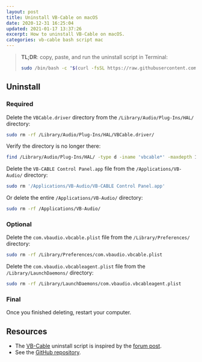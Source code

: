 ```yaml
---
layout: post
title: Uninstall VB-Cable on macOS
date: 2020-12-31 16:25:04
updated: 2021-01-17 13:37:26
excerpt: How to uninstall VB-Cable on macOS.
categories: vb-cable bash script mac
---
```


> **TL;DR**: copy, paste, and run the uninstall script in Terminal:
>
> ```sh
> sudo /bin/bash -c "$(curl -fsSL https://raw.githubusercontent.com/remarkablemark/vb-cable-uninstall-macos/master/uninstall.sh)"
> ```

## Uninstall

### Required

Delete the `VBCable.driver` directory from the `/Library/Audio/Plug-Ins/HAL/` directory:

```sh
sudo rm -rf /Library/Audio/Plug-Ins/HAL/VBCable.driver/
```

Verify the directory is no longer there:

```sh
find /Library/Audio/Plug-Ins/HAL/ -type d -iname 'vbcable*' -maxdepth 1
```

Delete the `VB-CABLE Control Panel.app` file from the `/Applications/VB-Audio/` directory:

```sh
sudo rm '/Applications/VB-Audio/VB-CABLE Control Panel.app'
```

Or delete the entire `/Applications/VB-Audio/` directory:

```sh
sudo rm -rf /Applications/VB-Audio/
```

### Optional

Delete the `com.vbaudio.vbcable.plist` file from the `/Library/Preferences/` directory:

```sh
sudo rm -rf /Library/Preferences/com.vbaudio.vbcable.plist
```

Delete the `com.vbaudio.vbcableagent.plist` file from the `/Library/LaunchDaemons/` directory:

```sh
sudo rm -rf /Library/LaunchDaemons/com.vbaudio.vbcableagent.plist
```

### Final

Once you finished deleting, restart your computer.

## Resources

- The [VB-Cable](https://vb-audio.com/Cable/) uninstall script is inspired by the [forum post](https://forum.vb-audio.com/viewtopic.php?p=3683&sid=f6e0e6f6eec13915a75a230bf92bd451#p3683).
- See the [GitHub repository](https://github.com/remarkablemark/vb-cable-uninstall-macos).
